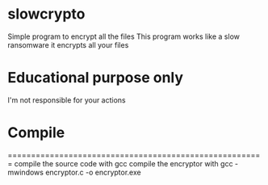 # slowcrypto
Simple program to encrypt all the files
This program works like a slow ransomware it encrypts all your files

Educational purpose only             
=============================================
I'm not responsible for your actions 



# Compile
=======================================================
compile the source code with gcc 
compile the encryptor with gcc -mwindows encryptor.c -o encryptor.exe

